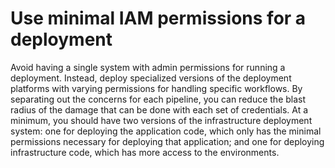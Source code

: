 # Use minimal IAM permissions for a deployment

Avoid having a single system with admin permissions for running a deployment. Instead, deploy specialized versions of
the deployment platforms with varying permissions for handling specific workflows. By separating out the concerns for
each pipeline, you can reduce the blast radius of the damage that can be done with each set of credentials. At a minimum,
you should have two versions of the infrastructure deployment system: one for deploying the application code, which
only has the minimal permissions necessary for deploying that application; and one for deploying infrastructure code,
which has more access to the environments.



<!-- ##DOCS-SOURCER-START
{"sourcePlugin":"Service Catalog Reference","hash":"0ab645a14d35e1edd72ba38443b07efb"}
##DOCS-SOURCER-END -->
